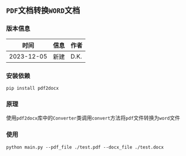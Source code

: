 ## `PDF`文档转换`WORD`文档

### 版本信息
| 时间       | 信息 | 作者 |
| ---------- | ---- | ---- |
| 2023-12-05 | 新建 | D.K. |

### 安装依赖

```
pip install pdf2docx
```

### 原理

使用`pdf2docx`库中的`Converter`类调用`convert`方法将`pdf`文件转换为`word`文件

### 使用

```
python main.py --pdf_file ./test.pdf --docx_file ./test.docx
```